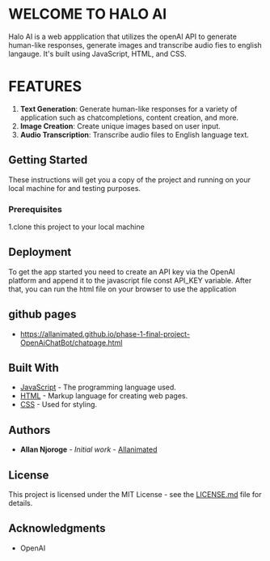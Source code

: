 # WELCOME TO HALO AI

Halo AI is a web appplication that utilizes the openAI API to generate human-like responses, generate images and transcribe audio fies to english langauge.
It's built using JavaScript, HTML, and CSS.
# FEATURES
1. **Text Generation**: Generate human-like responses for a variety of application such as chatcompletions, content creation, and more.
2. **Image Creation**: Create unique images based on user input.
3. **Audio Transcription**: Transcribe audio files to English language text.

## Getting Started

These instructions will get you a copy of the project and running on your local machine for and testing purposes.
 
### Prerequisites
1.clone this project to your local machine

## Deployment

To get the app started you need to create an API key via the OpenAI platform and append it to the javascript file 
const API_KEY variable.
After that, you can run the html file on your browser to use the application

## github pages

* https://allanimated.github.io/phase-1-final-project-OpenAiChatBot/chatpage.html

## Built With

* [JavaScript](https://developer.mozilla.org/en-US/docs/Web/JavaScript) - The programming language used.
* [HTML](https://developer.mozilla.org/en-US/docs/Web/HTML) - Markup language for creating web pages.
* [CSS](https://developer.mozilla.org/en-US/docs/Web/CSS) - Used for styling.

## Authors

* **Allan Njoroge** - *Initial work* - [Allanimated](https://github.com/Allanimated)

## License

This project is licensed under the MIT License - see the [LICENSE.md](LICENSE.md) file for details.

## Acknowledgments

* OpenAI 
